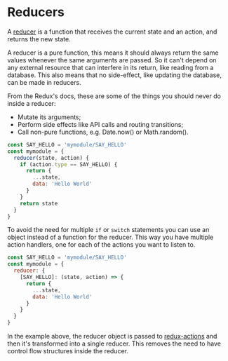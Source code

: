 # Reducers

A [reducer](http://redux.js.org/docs/basics/Reducers.html) is a function that receives the current state and an action, and returns the new state.

A reducer is a pure function, this means it should always return the same values whenever the same arguments are passed. So it can't depend on any external resource that can interfere in its return, like reading from a database. This also means that no side-effect, like updating the database, can be made in reducers.

From the Redux's docs, these are some of the things you should never do inside a reducer:

* Mutate its arguments;
* Perform side effects like API calls and routing transitions;
* Call non-pure functions, e.g. Date.now() or Math.random().

```js
const SAY_HELLO = 'mymodule/SAY_HELLO'
const mymodule = {
  reducer(state, action) {
    if (action.type == SAY_HELLO) {
      return {
        ...state,
        data: 'Hello World'
      }
    }
    return state
  }
}
```

To avoid the need for multiple `if` or `switch` statements you can use an object instead of a function for the reducer. This way you have multiple action handlers, one for each of the actions you want to listen to.

```js
const SAY_HELLO = 'mymodule/SAY_HELLO'
const mymodule = {
  reducer: {
    [SAY_HELLO]: (state, action) => {
      return {
        ...state,
        data: 'Hello World'
      }
    }
  }
}
```

In the example above, the reducer object is passed to [redux-actions](https://github.com/acdlite/redux-actions) and then it's transformed into a single reducer. This removes the need to have control flow structures inside the reducer.